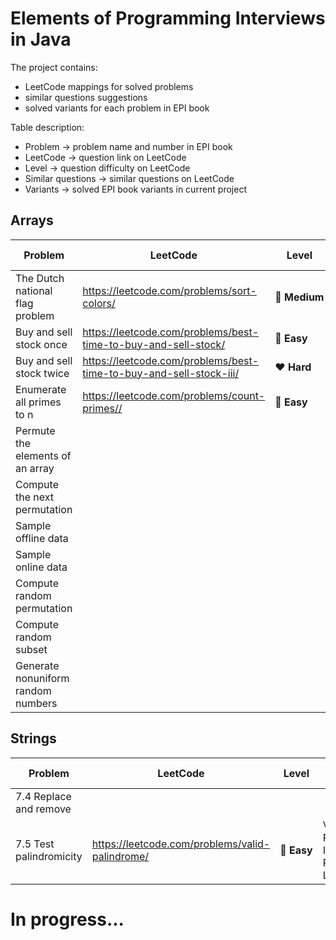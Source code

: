 # Elements of Programming Interviews in Java

The project contains:
* LeetCode mappings for solved problems
* similar questions suggestions
* solved variants for each problem in EPI book

Table description:
* Problem -> problem name and number in EPI book
* LeetCode -> question link on LeetCode
* Level -> question difficulty on LeetCode
* Similar questions -> similar questions on LeetCode
* Variants -> solved EPI book variants in current project

## Arrays

|Problem|LeetCode|Level|Similar questions|Variants
|---|---|---|---|---|
|The Dutch national flag problem|https://leetcode.com/problems/sort-colors/|:yellow_heart:&nbsp;**Medium**|
|Buy and sell stock once|https://leetcode.com/problems/best-time-to-buy-and-sell-stock/|:green_heart:&nbsp;**Easy**|
|Buy and sell stock twice|https://leetcode.com/problems/best-time-to-buy-and-sell-stock-iii/|:heart:&nbsp;**Hard**|
|Enumerate all primes to n|https://leetcode.com/problems/count-primes//|:green_heart:&nbsp;**Easy**|
|Permute the elements of an array|
|Compute the next permutation|
|Sample offline data|
|Sample online data|
|Compute random permutation|
|Compute random subset|
|Generate nonuniform random numbers|

## Strings

|Problem|LeetCode|Level|Similar questions|Variants
|---|---|---|---|---|
|7.4 Replace and remove| | | |TelexEncoding, MergeTwoSortedArrays|
|7.5 Test palindromicity|https://leetcode.com/problems/valid-palindrome/|:green_heart:&nbsp;**Easy**|Valid Palindrome II, Palindrome Linked List| |



# In progress...
